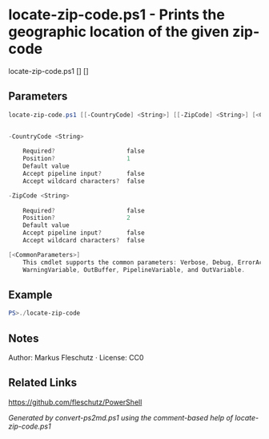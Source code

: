 # locate-zip-code.ps1 - Prints the geographic location of the given zip-code

locate-zip-code.ps1 [<CountryCode>] [<ZipCode>]

## Parameters
```powershell
locate-zip-code.ps1 [[-CountryCode] <String>] [[-ZipCode] <String>] [<CommonParameters>]


-CountryCode <String>
    
    Required?                    false
    Position?                    1
    Default value                
    Accept pipeline input?       false
    Accept wildcard characters?  false

-ZipCode <String>
    
    Required?                    false
    Position?                    2
    Default value                
    Accept pipeline input?       false
    Accept wildcard characters?  false

[<CommonParameters>]
    This cmdlet supports the common parameters: Verbose, Debug, ErrorAction, ErrorVariable, WarningAction, 
    WarningVariable, OutBuffer, PipelineVariable, and OutVariable.
```

## Example
```powershell
PS>./locate-zip-code
```


## Notes
Author: Markus Fleschutz · License: CC0

## Related Links
https://github.com/fleschutz/PowerShell

*Generated by convert-ps2md.ps1 using the comment-based help of locate-zip-code.ps1*
